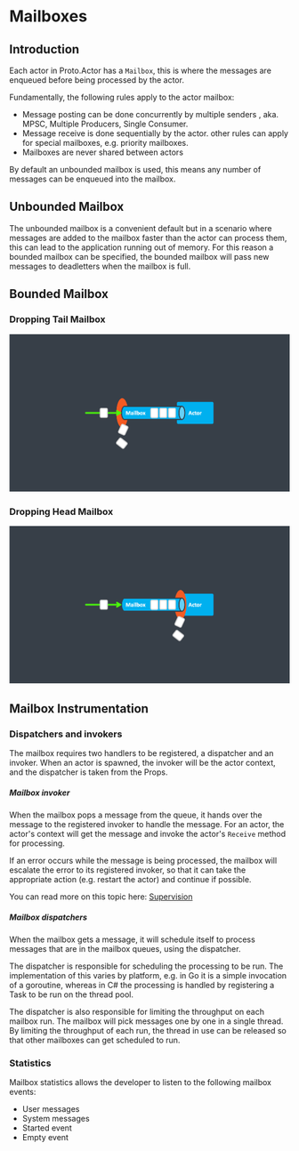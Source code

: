 
# Mailboxes

## Introduction
Each actor in Proto.Actor has a `Mailbox`, this is where the messages are enqueued before being processed by the actor.

Fundamentally, the following rules apply to the actor mailbox:

* Message posting can be done concurrently by multiple senders , aka. MPSC, Multiple Producers, Single Consumer.
* Message receive is done sequentially by the actor. other rules can apply for special mailboxes, e.g. priority mailboxes.
* Mailboxes are never shared between actors

By default an unbounded mailbox is used, this means any number of messages can be enqueued into the mailbox.

## Unbounded Mailbox

The unbounded mailbox is a convenient default but in a scenario where messages are added to the mailbox faster than the actor can process them, this can lead to the application running out of memory. For this reason a bounded mailbox can be specified, the bounded mailbox will pass new messages to deadletters when the mailbox is full.

## Bounded Mailbox



### Dropping Tail Mailbox

![Dropping tail mailbox](images/dropping-tail-mailbox.png)

### Dropping Head Mailbox

![Dropping head mailbox](images/dropping-head-mailbox.png)

## Mailbox Instrumentation

### Dispatchers and invokers

The mailbox requires two handlers to be registered, a dispatcher and an invoker. When an actor is spawned, the invoker will be the actor context, and the dispatcher is taken from the Props.

##### Mailbox invoker

When the mailbox pops a message from the queue, it hands over the message to the registered invoker to handle the message. For an actor, the actor's context will get the message and invoke the actor's `Receive` method for processing. 

If an error occurs while the message is being processed, the mailbox will escalate the error to its registered invoker, so that it can take the appropriate action (e.g. restart the actor) and continue if possible.

You can read more on this topic here: [Supervision](supervision.md)

##### Mailbox dispatchers

When the mailbox gets a message, it will schedule itself to process messages that are in the mailbox queues, using the dispatcher. 

The dispatcher is responsible for scheduling the processing to be run. 
The implementation of this varies by platform, e.g. in Go it is a simple invocation of a goroutine, whereas in C# the processing is handled by registering a Task to be run on the thread pool. 

The dispatcher is also responsible for limiting the throughput on each mailbox run. The mailbox will pick messages one by one in a single thread. By limiting the throughput of each run, the thread in use can be released so that other mailboxes can get scheduled to run.

### Statistics

Mailbox statistics allows the developer to listen to the following mailbox events:

- User messages
- System messages
- Started event
- Empty event
